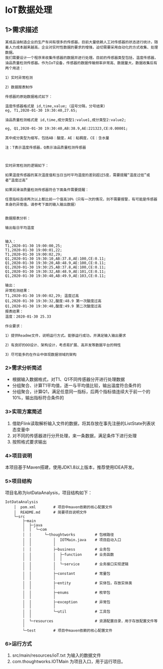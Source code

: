 #  IoT数据处理

## 1>需求描述
```
某成品油制造企业的生产车间有很多的传感器，目前大量依赖人工对传感器的状态进行统计。随着人力成本越来越高，企业对实时性数据的要求的增强，迫切需要采用自动化的方式收集、处理数据。
我们需要设计一个程序来收集传感器的数据并进行处理。目前的传感器类型包括，温度传感器，油品质量检测传感器。作为IoT设备，传感器的数据传输频率非常高、数据量大，数据收集后有两个用途：

1）实时异常检测

2）数据报表制作

传感器的原始数据格式如下：

温度传感器格式是 id,time,value;（逗号分隔，分号结束）
eg, T1,2020-01-30 19:30:40,27.65;

油品质量检测格式是 id,time,成分类型1:value1,成分类型2:value2;

eg, Q1,2020-01-30 19:30:40,AB:38.9,AE:221323,CE:0.00001;

其中成分类型为缩写，包括AB：酸度，AE：粘稠度，CE：含水量

注：T表示温度传感器，Q表示油品质量检测传感器

 

实时异常检测的逻辑如下：

如果温度传感器的某次温度值和当日当时平均温度的差别超过5度，需要提醒“温度过低”或者“温度过高” 

如果润滑油质量检测传感器符合下面条件需要提醒：

任意指标连续两次以上都比前一个值高10%（只有一次的情况，则不需要报警，有可能是传感器本身的异常值，请参考下面的输入输出数据）
 

数据报表分析：

输出每日平均温度
 

输入：
T1,2020-01-30 19:00:00,25;
T1,2020-01-30 19:00:01,22;
T1,2020-01-30 19:00:02,29;
Q1,2020-01-30 19:30:10,AB:37.8,AE:100,CE:0.11;
Q1,2020-01-30 19:30:20,AB:48.9,AE:100,CE:0.11;
Q1,2020-01-30 19:30:25,AB:37.8,AE:100,CE:0.11;
Q1,2020-01-30 19:30:32,AB:48.9,AE:101,CE:0.11;
Q1,2020-01-30 19:30:40,AB:49.9,AE:103,CE:0.11;

输出：
异常检测结果：
T1,2020-01-30 19:00:02,29; 温度过高
Q1,2020-01-30 19:30:32,酸度:48.9 第一次酸度过高
Q1,2020-01-30 19:30:40,酸度:49.9 第二次酸度过高
报表结果：
温度：2020-01-30 25.33

作业要求：

1）提供Readme文件，说明运行方式。能够运行成功，并满足输入输出要求

2）有良好的OO设计、架构设计，考虑易扩展、高并发等数据平台的特性

3）尽可能多的在作业中体现数据领域的架构
```

### 2>需求分析简述
- 根据输入数据格式，对T1、Q1不同传感器分开进行处理数据
- 分组聚合、计算T1平均值，逐一与平均值比较，输出温度符合条件的
- 分组聚合，计算Q1，满足任意同一指标，后两个指标值连续大于前一个的10%，输出指标符合条件的
### 3>实现方案简述
1. 借助Flink读取解析输入文件的数据，将其存放在事先注册的ListState列表状态变量中
2. 对不同的传感器进行分开处理，来一条数据，满足条件下进行处理
3. 按照格式要求输出

### 4>项目说明
本项目基于Maven搭建，使用JDK1.8以上版本，推荐使用IDEA开发。
### 5>项目结构
项目名称为IotDataAnalysis，项目结构如下：
```
IotDataAnalysis
    │  pom.xml        # 项目中maven依赖的核心配置文件
    │  README.md      # 简要项目说明文件         
    └─src
        ├─main
        │  ├─java
        │  │  └─com
        │  │      └─thoughtworks         # 包根路径
        │  │          │  IOTMain.java    # 项目启动入口
        │  │          │  
        │  │          ├─business         # 业务包
        │  │          │  ├─function      # 业务函数
        │  │          │  │      
        │  │          │  └─service       # 业务接口实现逻辑
        │  │          │          
        │  │          ├─constant         # 常量包
        │  │          │      
        │  │          ├─entity           # 实体包，存放实体类
        │  │          │      
        │  │          ├─enums            # 枚举包
        │  │          │      
        │  │          ├─exception        # 异常包
        │  │          │      
        │  │          └─util             # 工具包
        │  │                  
        │  └─resources                   # 资源配置目录，用于存放配置文件等
        │          
        └─test        # 项目中maven依赖的核心配置文件
```
### 6>运行方式
1. src/main/resources/ioT.txt 为输入的数据文件
2. com.thoughtworks.IOTMain 为项目入口，用于运行项目。